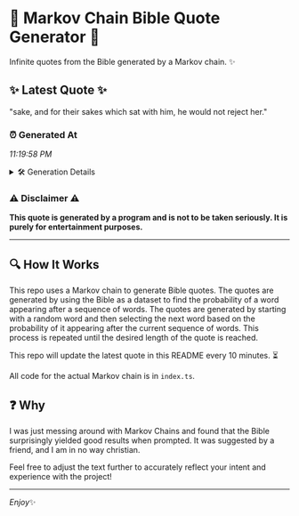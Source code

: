 # 📖 Markov Chain Bible Quote Generator 📖

Infinite quotes from the Bible generated by a Markov chain. ✨

## ✨ Latest Quote ✨
"sake, and for their sakes which sat with him, he would not reject her."

### ⏰ Generated At
*11:19:58 PM*

<details>
    <summary>🛠️ Generation Details</summary>
    <p>
        <strong>🌱 Seed:</strong> sake,<br>
        <strong>🔄 Iterations:</strong> 13<br>
        <strong>📜 Context History:</strong><br>[ sake, ]: and<br>[ sake,, and ]: for<br>[ sake,, and, for ]: their<br>[ sake,, and, for, their ]: sakes<br>[ sake,, and, for, their, sakes ]: which<br>[ sake,, and, for, their, sakes, which ]: sat<br>[ and, for, their, sakes, which, sat ]: with<br>[ for, their, sakes, which, sat, with ]: him,<br>[ their, sakes, which, sat, with, him, ]: he<br>[ sakes, which, sat, with, him,, he ]: would<br>[ which, sat, with, him,, he, would ]: not<br>[ sat, with, him,, he, would, not ]: reject<br>[ with, him,, he, would, not, reject ]: her.<br>
    </p>
</details>

### ⚠️ Disclaimer ⚠️
**This quote is generated by a program and is not to be taken seriously. It is purely for entertainment purposes.**

---

## 🔍 How It Works

This repo uses a Markov chain to generate Bible quotes. The quotes are generated by using the Bible as a dataset to find the probability of a word appearing after a sequence of words. The quotes are generated by starting with a random word and then selecting the next word based on the probability of it appearing after the current sequence of words. This process is repeated until the desired length of the quote is reached.

This repo will update the latest quote in this README every 10 minutes. ⏳

All code for the actual Markov chain is in `index.ts`.

## ❓ Why

I was just messing around with Markov Chains and found that the Bible surprisingly yielded good results when prompted. 
It was suggested by a friend, and I am in no way christian.

Feel free to adjust the text further to accurately reflect your intent and experience with the project!

---

*Enjoy*✨

